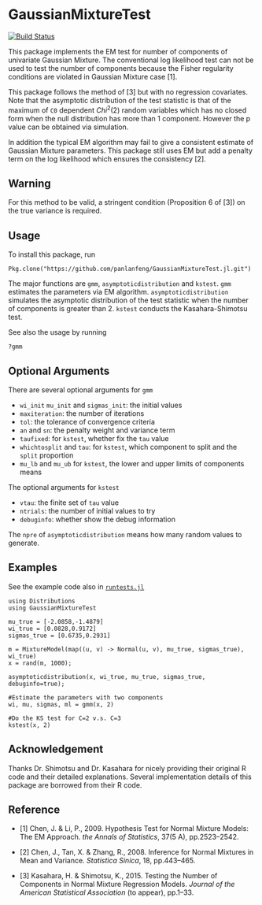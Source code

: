 # GaussianMixtureTest

[![Build Status](https://travis-ci.org/panlanfeng/GaussianMixtureTest.jl.svg?branch=master)](https://travis-ci.org/panlanfeng/GaussianMixtureTest.jl)

This package implements the EM test for number of components of univariate Gaussian Mixture. The conventional log likelihood test can not be used to test the number of components because the Fisher regularity conditions are violated in Gaussian Mixture case [1].

This package follows the method of [3] but with no regression covariates. Note that the asymptotic distribution of the test statistic is that of the maximum of `C0` dependent $Chi^2(2)$ random variables which has no closed form when the null distribution has more than 1 component. However the p value can be obtained via simulation.

In addition the typical EM algorithm may fail to give a consistent estimate of Gaussian Mixture parameters. This package still uses EM but add a penalty term on the log likelihood which ensures the consistency [2]. 

## Warning

For this method to be valid, a stringent condition (Proposition 6 of [3]) on the true variance is required.

## Usage

To install this package, run

    Pkg.clone("https://github.com/panlanfeng/GaussianMixtureTest.jl.git")

The major functions are `gmm`, `asymptoticdistribution` and `kstest`. `gmm` estimates the parameters via EM algorithm. `asymptoticdistribution` simulates the asymptotic distribution of the test statistic when the number of components is greater than 2. `kstest` conducts the Kasahara-Shimotsu test. 

See also the usage by running

    ?gmm


## Optional Arguments

There are several optional arguments for `gmm`

 - `wi_init` `mu_init` and `sigmas_init`: the initial values
 - `maxiteration`: the number of iterations
 - `tol`: the tolerance of convergence criteria
 - `an` and `sn`: the penalty weight and variance term
 - `taufixed`: for `kstest`, whether fix the `tau` value
 - `whichtosplit` and `tau`: for `kstest`, which component to split and the `split` proportion
 - `mu_lb` and `mu_ub` for `kstest`, the lower and upper limits of components means
    
The optional arguments for `kstest`

 - `vtau`: the finite set of `tau` value
 - `ntrials`: the number of initial values to try
 - `debuginfo`: whether show the debug information

The `npre` of `asymptoticdistribution` means how many random values to generate.

## Examples

See the example code also in [`runtests.jl`](test/runtests.jl)

    using Distributions
    using GaussianMixtureTest

    mu_true = [-2.0858,-1.4879]
    wi_true = [0.0828,0.9172]
    sigmas_true = [0.6735,0.2931]

    m = MixtureModel(map((u, v) -> Normal(u, v), mu_true, sigmas_true), wi_true)
    x = rand(m, 1000);
    
    asymptoticdistribution(x, wi_true, mu_true, sigmas_true, debuginfo=true);
    
    #Estimate the parameters with two components
    wi, mu, sigmas, ml = gmm(x, 2)
    
    #Do the KS test for C=2 v.s. C=3
    kstest(x, 2)

## Acknowledgement

Thanks Dr. Shimotsu and Dr. Kasahara for nicely providing their original R code and their detailed explanations. Several implementation details of this package are borrowed from their R code.

## Reference

 - [1] Chen, J. & Li, P., 2009. Hypothesis Test for Normal Mixture Models: The EM Approach. _the Annals of Statistics_, 37(5 A), pp.2523–2542.

 - [2] Chen, J., Tan, X. & Zhang, R., 2008. Inference for Normal Mixtures in Mean and Variance. _Statistica Sinica_, 18, pp.443–465.
 
 - [3] Kasahara, H. & Shimotsu, K., 2015. Testing the Number of Components in Normal Mixture Regression Models. _Journal of the American Statistical Association_ (to appear), pp.1–33. 
